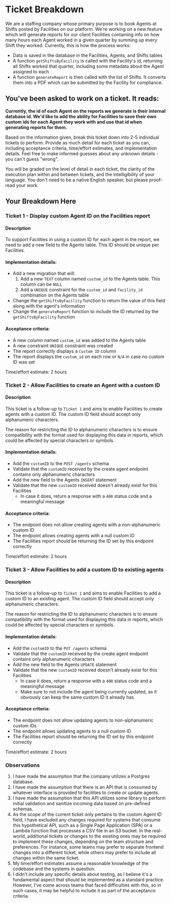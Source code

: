 # Ticket Breakdown

We are a staffing company whose primary purpose is to book Agents at Shifts posted by Facilities on our platform. We're working on a new feature which will generate reports for our client Facilities containing info on how many hours each Agent worked in a given quarter by summing up every Shift they worked. Currently, this is how the process works:

- Data is saved in the database in the Facilities, Agents, and Shifts tables
- A function `getShiftsByFacility` is called with the Facility's id, returning all Shifts worked that quarter, including some metadata about the Agent assigned to each
- A function `generateReport` is then called with the list of Shifts. It converts them into a PDF which can be submitted by the Facility for compliance.

## You've been asked to work on a ticket. It reads:

**Currently, the id of each Agent on the reports we generate is their internal database id. We'd like to add the ability for Facilities to save their own custom ids for each Agent they work with and use that id when generating reports for them.**

Based on the information given, break this ticket down into 2-5 individual tickets to perform. Provide as much detail for each ticket as you can, including acceptance criteria, time/effort estimates, and implementation details. Feel free to make informed guesses about any unknown details - you can't guess "wrong".

You will be graded on the level of detail in each ticket, the clarity of the execution plan within and between tickets, and the intelligibility of your language. You don't need to be a native English speaker, but please proof-read your work.

## Your Breakdown Here

### Ticket 1 - Display custom Agent ID on the Facilities report

#### Description

To support Facilities in using a custom ID for each agent in the report, we need to add a new field to the Agents table. This ID should be unique per Facilities.

#### Implementation details:

- Add a new migration that will:
  1. Add a new `TEXT` column named `custom_id` to the Agents table. This column can be `NULL`
  2. Add a `UNIQUE` constraint for the `custom_id` and `facility_id` combination on the Agents table
- Change the `getShiftsByFacility` function to return the value of this field along with the agent's information
- Change the `generateReport` function to include the ID returned by the `getShiftsByFacility` function

#### Acceptance criteria:

- A new column named `custom_id` was added to the Agents table
- A new constraint `UNIQUE` constraint was created
- The report correctly displays a `Custom ID` column
- The report displays the `custom_id` on each row or `N/A` in case no custom ID was set

Time/effort estimate: 2 hours

### Ticket 2 - Allow Facilities to create an Agent with a custom ID

#### Description

This ticket is a follow-up to `Ticket 1` and aims to enable Facilities to create agents with a custom ID. The custom ID field should accept only alphanumeric characters.

The reason for restricting the ID to alphanumeric characters is to ensure compatibility with the format used for displaying this data in reports, which could be affected by special characters or symbols.

#### Implementation details:

- Add the `customID` to the `POST /agents` schema
- Validate that the `customID` received by the create agent endpoint contains only alphanumeric characters
- Add the new field to the Agents `INSERT` statement
- Validate that the new `customID` received doesn't already exist for this Facilities
  - In case it does, return a response with a `400` status code and a meaningful message

#### Acceptance criteria:

- The endpoint does not allow creating agents with a non-alphanumeric custom ID
- The endpoint allows creating agents with a null custom ID
- The Facilities report should be returning the ID set by this endpoint correctly

Time/effort estimate: 2 hours

### Ticket 3 - Allow Facilities to add a custom ID to existing agents

#### Description

This ticket is a follow-up to `Ticket 1` and aims to enable Facilities to add a custom ID to an existing agent. The custom ID field should accept only alphanumeric characters.

The reason for restricting the ID to alphanumeric characters is to ensure compatibility with the format used for displaying this data in reports, which could be affected by special characters or symbols.

#### Implementation details:

- Add the `customID` to the `PUT /agents` schema
- Validate that the `customID` received by the create agent endpoint contains only alphanumeric characters
- Add the new field to the Agents `UPDATE` statement
- Validate that the new `customID` received doesn't already exist for this Facilities
  - In case it does, return a response with a `400` status code and a meaningful message
  - Make sure to not include the agent being currently updated, as it obviously can keep the same custom ID it already has

#### Acceptance criteria:

- The endpoint does not allow updating agents to non-alphanumeric custom IDs
- The endpoint allows updating agents to a null custom ID
- The Facilities report should be returning the ID set by this endpoint correctly

Time/effort estimate: 2 hours

### Observations

1. I have made the assumption that the company utilizes a Postgres database.
2. I have made the assumption that there is an API that is consumed by whatever interface is provided to facilities to create or update agents.
3. I have made the assumption that this API utilizes some library to perform initial validation and sanitize incoming data based on pre-defined schemas.
4. As the scope of the current ticket only pertains to the custom Agent ID field, I have excluded any changes required for systems that consume this hypothetical API, such as a Single Page Application (SPA) or a Lambda function that processes a CSV file in an S3 bucket. In the real-world, additional tickets or changes to the existing ones may be required to implement these changes, depending on the team structure and preferences. For instance, some teams may prefer to separate frontend changes into a different ticket, while others may prefer to include all changes within the same ticket.
5. My time/effort estimates assume a reasonable knowledge of the codebase and the systems in question.
6. I didn't include any specific details about testing, as I believe it's a fundamental aspect that should be implemented as a standard practice. However, I've come across teams that faced difficulties with this, so in such cases, it may be helpful to include it as part of the acceptance criteria.
